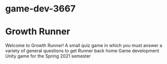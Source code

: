 # game-dev-3667
# Growth Runner

Welcome to Growth Runner! A small quiz game in which you must answer a variety of general questions to get Runner back home
Game development Unity game for the Spring 2021 semester
